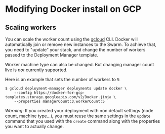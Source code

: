 <!--[metadata]>
+++
title = "Docker for GCP"
description = "Docker for GCP"
keywords = ["iaas, gcp"]
[menu.main]
identifier="docs-gcp-scaling"
parent = "docs-gcp"
name = "Scaling"
weight="200"
+++
<![end-metadata]-->

# Modifying Docker install on GCP

## Scaling workers

You can scale the worker count using the [gcloud] CLI. Docker will
automatically join or remove new instances to the Swarm. To achieve that, you
need to "update" your stack, and change the number of workers passed to the
Deployment Manager template.

Worker machine type can also be changed. But changing manager count live is
_not_ currently supported.

Here is an example that sets the number of workers to `5`:

    $ gcloud deployment-manager deployments update docker \
        --config https://docker-for-gcp-templates.storage.googleapis.com/v2/Docker.jinja \
        --properties managerCount:3,workerCount:5

_Warning_: If you created your deployment with non default settings (node count,
machine type...), you must reuse the same settings in the `update` command that
you used with the `create` command along with the properties you want to
actually change.

 [gcloud]: https://cloud.google.com/sdk/downloads
